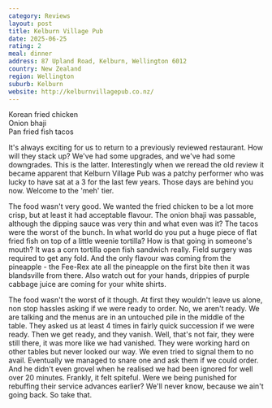 ```yaml
---
category: Reviews
layout: post
title: Kelburn Village Pub
date: 2025-06-25
rating: 2
meal: dinner
address: 87 Upland Road, Kelburn, Wellington 6012
country: New Zealand
region: Wellington
suburb: Kelburn
website: http://kelburnvillagepub.co.nz/
---  
```

Korean fried chicken  
Onion bhaji  
Pan fried fish tacos  

It's always exciting for us to return to a previously reviewed restaurant. How will they stack up? We've had some upgrades, and we've had some downgrades. This is the latter. Interestingly when we reread the old review it became apparent that Kelburn Village Pub was a patchy performer who was lucky to have sat at a 3 for the last few years. Those days are behind you now. Welcome to the 'meh' tier. 

The food wasn't very good. We wanted the fried chicken to be a lot more crisp, but at least it had acceptable flavour. The onion bhaji was passable, although the dipping sauce was very thin and what even was it? The tacos were the worst of the bunch. In what world do you put a huge piece of flat fried fish on top of a little weenie tortilla? How is that going in someone's mouth? It was a corn tortilla open fish sandwich really. Field surgery was required to get any fold. And the only flavour was coming from the pineapple - the Fee-Rex ate all the pineapple on the first bite then it was blandsville from there. Also watch out for your hands, drippies of purple cabbage juice are coming for your white shirts. 

The food wasn't the worst of it though. At first they wouldn't leave us alone, non stop hassles asking if we were ready to order. No, we aren't ready. We are talking and the menus are in an untouched pile in the middle of the table. They asked us at least 4 times in fairly quick succession if we were ready. Then we get ready, and they vanish. Well, that's not fair, they were still there, it was more like we had vanished. They were working hard on other tables but never looked our way. We even tried to signal them to no avail. Eventually we managed to snare one and ask them if we could order. And he didn't even grovel when he realised we had been ignored for well over 20 minutes. Frankly, it felt spiteful. Were we being punished for rebuffing their service advances earlier? We'll never know, because we ain't going back. So take that. 
